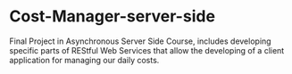 # Cost-Manager-server-side
Final Project in Asynchronous Server Side Course, includes developing specific parts of REStful Web Services that allow the developing of a client application for managing our daily costs.
